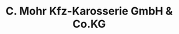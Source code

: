 ---
title: "C. Mohr Kfz-Karosserie GmbH & Co.KG"
url: /wolfsburg/c-mohr-kfz-karosserie-gmbh-und-co-kg/
shop: Autowerkstatt
---